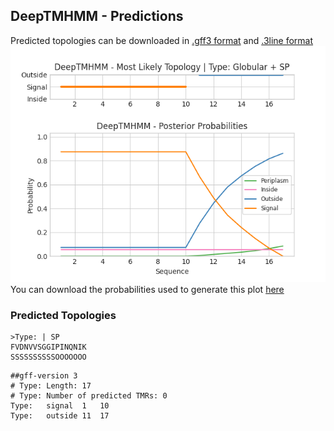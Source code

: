 ## DeepTMHMM - Predictions
Predicted topologies can be downloaded in [.gff3 format](TMRs.gff3) and [.3line format](predicted_topologies.3line)
![picture](plot.png)
You can download the probabilities used to generate this plot [here](Type:_probs.csv)
### Predicted Topologies
```
>Type: | SP
FVDNVVSGGIPINQNIK
SSSSSSSSSSOOOOOOO

```


```
##gff-version 3
# Type: Length: 17
# Type: Number of predicted TMRs: 0
Type:	signal	1	10				
Type:	outside	11	17				

```

